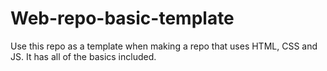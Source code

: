 # Web-repo-basic-template
Use this repo as a template when making a repo that uses HTML, CSS and JS. It has all of the basics included.
